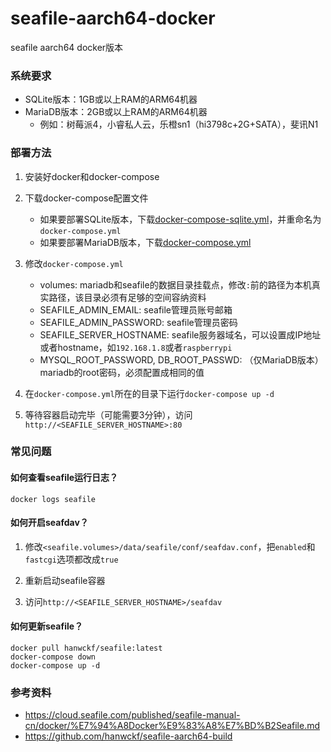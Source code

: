 # seafile-aarch64-docker

seafile aarch64 docker版本

### 系统要求

- SQLite版本：1GB或以上RAM的ARM64机器
- MariaDB版本：2GB或以上RAM的ARM64机器
   - 例如：树莓派4，小睿私人云，乐橙sn1（hi3798c+2G+SATA），斐讯N1

### 部署方法

1. 安装好docker和docker-compose

2. 下载docker-compose配置文件
   - 如果要部署SQLite版本，下载[docker-compose-sqlite.yml](docker-compose-sqlite.yml)，并重命名为`docker-compose.yml`
   - 如果要部署MariaDB版本，下载[docker-compose.yml](docker-compose.yml)

3. 修改`docker-compose.yml`
     - volumes: mariadb和seafile的数据目录挂载点，修改`:`前的路径为本机真实路径，该目录必须有足够的空间容纳资料
     - SEAFILE_ADMIN_EMAIL: seafile管理员账号邮箱
     - SEAFILE_ADMIN_PASSWORD: seafile管理员密码
     - SEAFILE_SERVER_HOSTNAME: seafile服务器域名，可以设置成IP地址或者hostname，如`192.168.1.8`或者`raspberrypi`
     - MYSQL_ROOT_PASSWORD, DB_ROOT_PASSWD: （仅MariaDB版本）mariadb的root密码，必须配置成相同的值

4. 在`docker-compose.yml`所在的目录下运行`docker-compose up -d`

5. 等待容器启动完毕（可能需要3分钟），访问`http://<SEAFILE_SERVER_HOSTNAME>:80`

### 常见问题

#### 如何查看seafile运行日志？

```
docker logs seafile
```

#### 如何开启seafdav？

1. 修改`<seafile.volumes>/data/seafile/conf/seafdav.conf`，把`enabled`和`fastcgi`选项都改成`true`

2. 重新启动seafile容器

3. 访问`http://<SEAFILE_SERVER_HOSTNAME>/seafdav`

#### 如何更新seafile？
```
docker pull hanwckf/seafile:latest
docker-compose down
docker-compose up -d
```

### 参考资料

- https://cloud.seafile.com/published/seafile-manual-cn/docker/%E7%94%A8Docker%E9%83%A8%E7%BD%B2Seafile.md
- https://github.com/hanwckf/seafile-aarch64-build
